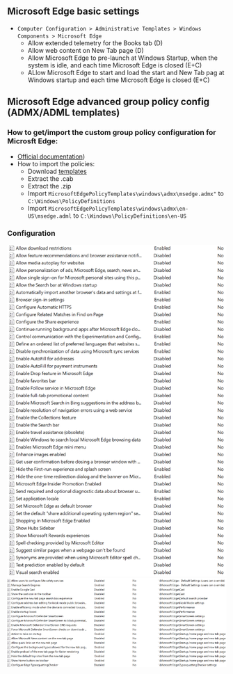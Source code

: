 ## Microsoft Edge basic settings
- `Computer Configuration > Administrative Templates > Windows Components > Microsoft Edge`
	- Allow extended telemetry for the Books tab (D)
	- Allow web content on New Tab page (D)
	- Allow Microsoft Edge to pre-launch at Windows Startup, when the system is idle, and each time Microsoft Edge is closed (E+C)
	- ALlow Microsoft Edge to start and load the start and New Tab pag at Windows startup and each time Microsoft Edge is closed (E+C)

## Microsoft Edge advanced group policy config (ADMX/ADML templates)
### How to get/import the custom group policy configuration for Microsft Edge:
- [Official documentation](https://learn.microsoft.com/en-us/deployedge/configure-microsoft-edge))
- How to import the policies:
	- Download [templates](https://www.microsoft.com/en-us/edge/business/download?form=MA13FJ)
	- Extract the .cab
	- Extract the .zip
	- Import `MicrosoftEdgePolicyTemplates\windows\admx\msedge.admx"` to `C:\Windows\PolicyDefinitions`
	- Import `MicrosoftEdgePolicyTemplates\windows\admx\en-US\msedge.adml` to `C:\Windows\PolicyDefinitions\en-US`
### Configuration
![Administrative Templates - Microsoft Edge](https://github.com/Tom4tot/Windows-11-Personal-Setup/blob/main/Group%20Policy%20settings/GPE%20-%20Administrative%20Templates%20-%20Microsoft%20Edge.png)
![Administrative Templates - Microsoft Edge - all subfolders](https://github.com/Tom4tot/Windows-11-Personal-Setup/blob/main/Group%20Policy%20settings/GPE%20-%20Administrative%20Templates%20-%20Microsoft%20Edge%20-%20all%20subfolders.png)
